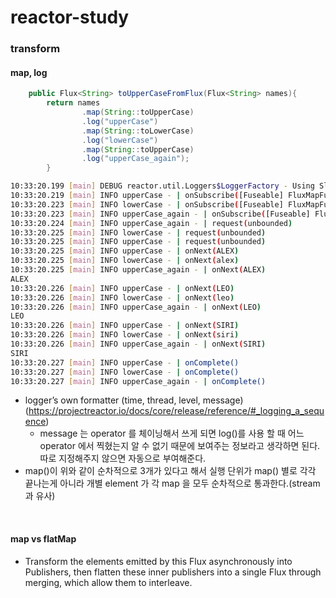 # reactor-study

### transform

#### map, log
```java
    public Flux<String> toUpperCaseFromFlux(Flux<String> names){
        return names
                .map(String::toUpperCase)
                .log("upperCase")
                .map(String::toLowerCase)
                .log("lowerCase")
                .map(String::toUpperCase)
                .log("upperCase_again");
        }
```
```bash
10:33:20.199 [main] DEBUG reactor.util.Loggers$LoggerFactory - Using Slf4j logging framework
10:33:20.219 [main] INFO upperCase - | onSubscribe([Fuseable] FluxMapFuseable.MapFuseableSubscriber)
10:33:20.223 [main] INFO lowerCase - | onSubscribe([Fuseable] FluxMapFuseable.MapFuseableSubscriber)
10:33:20.223 [main] INFO upperCase_again - | onSubscribe([Fuseable] FluxMapFuseable.MapFuseableSubscriber)
10:33:20.224 [main] INFO upperCase_again - | request(unbounded)
10:33:20.225 [main] INFO lowerCase - | request(unbounded)
10:33:20.225 [main] INFO upperCase - | request(unbounded)
10:33:20.225 [main] INFO upperCase - | onNext(ALEX)
10:33:20.225 [main] INFO lowerCase - | onNext(alex)
10:33:20.225 [main] INFO upperCase_again - | onNext(ALEX)
ALEX
10:33:20.226 [main] INFO upperCase - | onNext(LEO)
10:33:20.226 [main] INFO lowerCase - | onNext(leo)
10:33:20.226 [main] INFO upperCase_again - | onNext(LEO)
LEO
10:33:20.226 [main] INFO upperCase - | onNext(SIRI)
10:33:20.226 [main] INFO lowerCase - | onNext(siri)
10:33:20.226 [main] INFO upperCase_again - | onNext(SIRI)
SIRI
10:33:20.227 [main] INFO upperCase - | onComplete()
10:33:20.227 [main] INFO lowerCase - | onComplete()
10:33:20.227 [main] INFO upperCase_again - | onComplete()
```

* logger’s own formatter (time, thread, level, message) (https://projectreactor.io/docs/core/release/reference/#_logging_a_sequence)
  * message 는 operator 를 체이닝해서 쓰게 되면 log()를 사용 할 때 어느 operator 에서 찍혔는지 알 수 없기 때문에 보여주는 정보라고 생각하면 된다. 따로 지정해주지 않으면 자동으로 부여해준다.
* map()이 위와 같이 순차적으로 3개가 있다고 해서 실행 단위가 map() 별로 각각 끝나는게 아니라 개별 element 가 각 map 을 모두 순차적으로 통과한다.(stream 과 유사)

<br>

#### map vs flatMap
* Transform the elements emitted by this Flux asynchronously into Publishers, then flatten these inner publishers into a single Flux through merging, which allow them to interleave.

